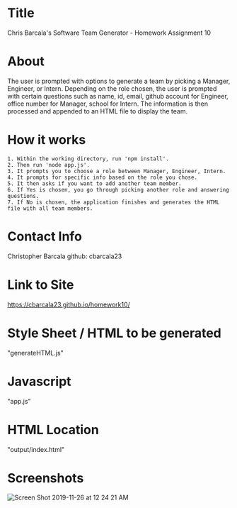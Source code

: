 # Title
Chris Barcala's Software Team Generator - Homework Assignment 10

# About
The user is prompted with options to generate a team by picking a Manager, Engineer, or Intern. Depending on the role chosen, the user is prompted with certain questions such as name, id, email, github account for Engineer, office number for Manager, school for Intern. The information is then processed and appended to an HTML file to display the team.  

# How it works
    1. Within the working directory, run 'npm install'.
    2. Then run 'node app.js'.
    3. It prompts you to choose a role between Manager, Engineer, Intern.
    4. It prompts for specific info based on the role you chose.
    5. It then asks if you want to add another team member.
    6. If Yes is chosen, you go through picking another role and answering questions.
    7. If No is chosen, the application finishes and generates the HTML file with all team members.

# Contact Info
Christopher Barcala
github: cbarcala23

# Link to Site
https://cbarcala23.github.io/homework10/

# Style Sheet / HTML to be generated
"generateHTML.js"

# Javascript
"app.js"

# HTML Location
"output/index.html"

# Screenshots
![Screen Shot 2019-11-26 at 12 24 21 AM](https://user-images.githubusercontent.com/54015205/69611699-3afeee80-0fe3-11ea-8006-101057c57585.png)
